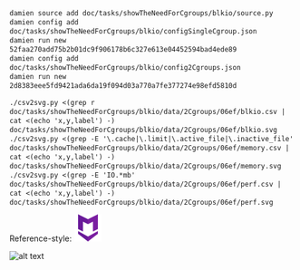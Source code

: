 ```
damien source add doc/tasks/showTheNeedForCgroups/blkio/source.py
damien config add doc/tasks/showTheNeedForCgroups/blkio/configSingleCgroup.json
damien run new 52faa270add75b2b01dc9f906178b6c327e613e04452594bad4ede89
damien config add doc/tasks/showTheNeedForCgroups/blkio/config2Cgroups.json
damien run new 2d8383eee5fd9421ada6da19f094d03a770a7fe377274e98efd5810d
```

```
./csv2svg.py <(grep r doc/tasks/showTheNeedForCgroups/blkio/data/2Cgroups/06ef/blkio.csv | cat <(echo 'x,y,label') -) doc/tasks/showTheNeedForCgroups/blkio/data/2Cgroups/06ef/blkio.svg
./csv2svg.py <(grep -E '\.cache|\.limit|\.active_file|\.inactive_file' doc/tasks/showTheNeedForCgroups/blkio/data/2Cgroups/06ef/memory.csv | cat <(echo 'x,y,label') -) doc/tasks/showTheNeedForCgroups/blkio/data/2Cgroups/06ef/memory.svg
./csv2svg.py <(grep -E 'IO.*mb' doc/tasks/showTheNeedForCgroups/blkio/data/2Cgroups/06ef/perf.csv | cat <(echo 'x,y,label') -) doc/tasks/showTheNeedForCgroups/blkio/data/2Cgroups/06ef/perf.svg
```

Reference-style: 
![alt text][logo]

![alt text][test]

[logo]: https://github.com/adam-p/markdown-here/raw/master/src/common/images/icon48.png "Logo Title Text 2"

[test]: http://indium.rsr.lip6.fr:3000/carverdamien/damien/raw/doc/doc/tasks/showTheNeedForCgroups/blkio/data/2Cgroups/06ef/blkio.png "test"
